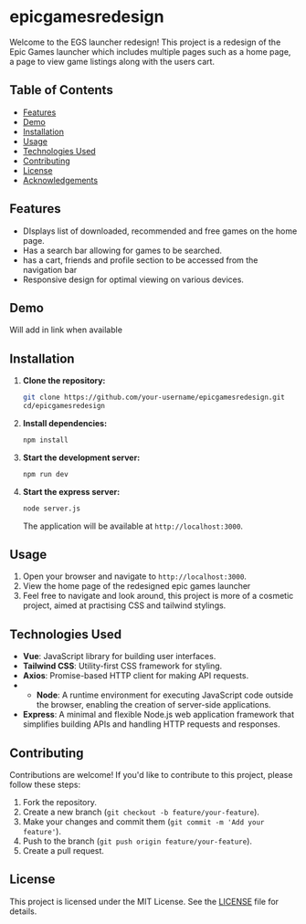 # epicgamesredesign

Welcome to the EGS launcher redesign! This project is a redesign of the Epic Games launcher which includes multiple pages such as a home page, a page to view game listings along with the users cart. 

## Table of Contents

- [Features](#features)
- [Demo](#demo)
- [Installation](#installation)
- [Usage](#usage)
- [Technologies Used](#technologies-used)
- [Contributing](#contributing)
- [License](#license)
- [Acknowledgements](#acknowledgements)

## Features

- DIsplays list of downloaded, recommended and free games on the home page.
- Has a search bar allowing for games to be searched.
- has a cart, friends and profile section to be accessed from the navigation bar
- Responsive design for optimal viewing on various devices.

## Demo

Will add in link when available

## Installation

1. **Clone the repository:**

    ```bash
    git clone https://github.com/your-username/epicgamesredesign.git
    cd/epicgamesredesign
    ```

2. **Install dependencies:**

    ```bash
    npm install
    ```

3. **Start the development server:**

    ```bash
    npm run dev
    ```

4. **Start the express server:**

    ```bash
    node server.js
    ```

    The application will be available at `http://localhost:3000`.

## Usage

1. Open your browser and navigate to `http://localhost:3000`.
2. View the home page of the redesigned epic games launcher
3. Feel free to navigate and look around, this project is more of a cosmetic project, aimed at practising CSS and tailwind stylings. 

## Technologies Used

- **Vue**: JavaScript library for building user interfaces.
- **Tailwind CSS**: Utility-first CSS framework for styling.
- **Axios**: Promise-based HTTP client for making API requests.
- - **Node**: A runtime environment for executing JavaScript code outside the browser, enabling the creation of server-side applications.
- **Express**: A minimal and flexible Node.js web application framework that simplifies building APIs and handling HTTP requests and responses.


## Contributing

Contributions are welcome! If you'd like to contribute to this project, please follow these steps:

1. Fork the repository.
2. Create a new branch (`git checkout -b feature/your-feature`).
3. Make your changes and commit them (`git commit -m 'Add your feature'`).
4. Push to the branch (`git push origin feature/your-feature`).
5. Create a pull request.

## License

This project is licensed under the MIT License. See the [LICENSE](LICENSE) file for details.
